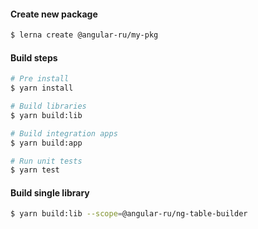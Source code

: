 #### Create new package

```bash
$ lerna create @angular-ru/my-pkg
```

#### Build steps

```bash
# Pre install
$ yarn install

# Build libraries
$ yarn build:lib

# Build integration apps
$ yarn build:app

# Run unit tests
$ yarn test
```

#### Build single library

```bash
$ yarn build:lib --scope=@angular-ru/ng-table-builder
```
